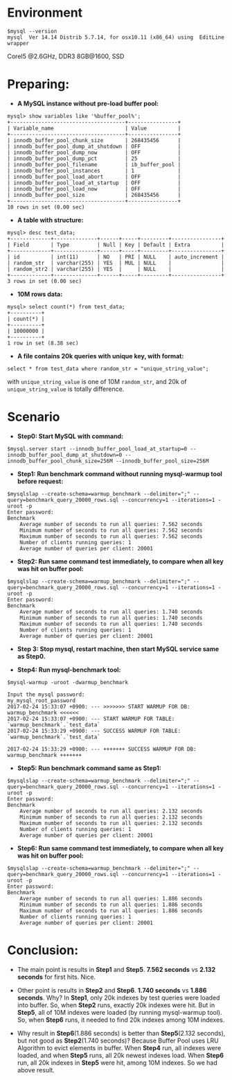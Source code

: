 # Environment
```
$mysql --version
mysql  Ver 14.14 Distrib 5.7.14, for osx10.11 (x86_64) using  EditLine wrapper
```
CoreI5 @2.6GHz, DDR3 8GB@1600, SSD

# Preparing:

* **A MySQL instance without pre-load buffer pool:**

```
mysql> show variables like '%buffer_pool%';
+-------------------------------------+----------------+
| Variable_name                       | Value          |
+-------------------------------------+----------------+
| innodb_buffer_pool_chunk_size       | 268435456      |
| innodb_buffer_pool_dump_at_shutdown | OFF            |
| innodb_buffer_pool_dump_now         | OFF            |
| innodb_buffer_pool_dump_pct         | 25             |
| innodb_buffer_pool_filename         | ib_buffer_pool |
| innodb_buffer_pool_instances        | 1              |
| innodb_buffer_pool_load_abort       | OFF            |
| innodb_buffer_pool_load_at_startup  | OFF            |
| innodb_buffer_pool_load_now         | OFF            |
| innodb_buffer_pool_size             | 268435456      |
+-------------------------------------+----------------+
10 rows in set (0.00 sec)
```

* **A table with structure:**

```
mysql> desc test_data;
+-------------+--------------+------+-----+---------+----------------+
| Field       | Type         | Null | Key | Default | Extra          |
+-------------+--------------+------+-----+---------+----------------+
| id          | int(11)      | NO   | PRI | NULL    | auto_increment |
| random_str  | varchar(255) | YES  | MUL | NULL    |                |
| random_str2 | varchar(255) | YES  |     | NULL    |                |
+-------------+--------------+------+-----+---------+----------------+
3 rows in set (0.00 sec)
```

* **10M rows data:**

```
mysql> select count(*) from test_data;
+----------+
| count(*) |
+----------+
| 10000000 |
+----------+
1 row in set (8.38 sec)
```

* **A file contains 20k queries with unique key, with format:**

```
select * from test_data where random_str = "unique_string_value";
```

with `unique_string_value` is one of 10M `random_str`, and 20k of `unique_string_value` is totally difference.

# Scenario

* **Step0: Start MySQL with command:**

```
$mysql.server start --innodb_buffer_pool_load_at_startup=0 --innodb_buffer_pool_dump_at_shutdown=0 --innodb_buffer_pool_chunk_size=256M --innodb_buffer_pool_size=256M
```

* **Step1: Run benchmark command without running mysql-warmup tool before request:**

```
$mysqlslap --create-schema=warmup_benchmark --delimiter=";" --query=benchmark_query_20000_rows.sql --concurrency=1 --iterations=1 -uroot -p
Enter password:
Benchmark
	Average number of seconds to run all queries: 7.562 seconds
	Minimum number of seconds to run all queries: 7.562 seconds
	Maximum number of seconds to run all queries: 7.562 seconds
	Number of clients running queries: 1
	Average number of queries per client: 20001

```

* **Step2: Run same command test immediately, to compare when all key was hit on buffer pool:**

```
$mysqlslap --create-schema=warmup_benchmark --delimiter=";" --query=benchmark_query_20000_rows.sql --concurrency=1 --iterations=1 -uroot -p
Enter password:
Benchmark
	Average number of seconds to run all queries: 1.740 seconds
	Minimum number of seconds to run all queries: 1.740 seconds
	Maximum number of seconds to run all queries: 1.740 seconds
	Number of clients running queries: 1
	Average number of queries per client: 20001
```

* **Step 3: Stop mysql, restart machine, then start MySQL service same as Step0.**

* **Step4: Run mysql-benchmark tool:**

```
$mysql-warmup -uroot -dwarmup_benchmark

Input the mysql password:
my_mysql_root_password
2017-02-24 15:33:07 +0900: --- >>>>>>> START WARMUP FOR DB: warmup_benchmark <<<<<<
2017-02-24 15:33:07 +0900: --- START WARMUP FOR TABLE:   `warmup_benchmark`.`test_data`
2017-02-24 15:33:29 +0900: --- SUCCESS WARMUP FOR TABLE: `warmup_benchmark`.`test_data`

2017-02-24 15:33:29 +0900: --- +++++++ SUCCESS WARMUP FOR DB: warmup_benchmark +++++++
```

* **Step5: Run benchmark command same as Step1:**

```
$mysqlslap --create-schema=warmup_benchmark --delimiter=";" --query=benchmark_query_20000_rows.sql --concurrency=1 --iterations=1 -uroot -p
Enter password:
Benchmark
	Average number of seconds to run all queries: 2.132 seconds
	Minimum number of seconds to run all queries: 2.132 seconds
	Maximum number of seconds to run all queries: 2.132 seconds
	Number of clients running queries: 1
	Average number of queries per client: 20001
```

* **Step6: Run same command test immediately, to compare when all key was hit on buffer pool:**

```
$mysqlslap --create-schema=warmup_benchmark --delimiter=";" --query=benchmark_query_20000_rows.sql --concurrency=1 --iterations=1 -uroot -p
Enter password:
Benchmark
	Average number of seconds to run all queries: 1.886 seconds
	Minimum number of seconds to run all queries: 1.886 seconds
	Maximum number of seconds to run all queries: 1.886 seconds
	Number of clients running queries: 1
	Average number of queries per client: 20001
```

# Conclusion:

* The main point is results in **Step1** and **Step5**. **7.562 seconds** vs **2.132 seconds** for first hits. Nice.
* Other point is results in **Step2** and **Step6**. **1.740 seconds** vs **1.886 seconds**.
  Why?
  In **Step1**, only 20k indexes by test queries were loaded into buffer. So, when **Step2** runs, exactly 20k indexes were hit.
  But in **Step5**, all of 10M indexes were loaded (by running mysql-warmup tool). So, when **Step6** runs, it needed to find 20k indexes among 10M indexes.

* Why result in **Step6**(1.886 seconds) is better than **Step5**(2.132 seconds), but not good as **Step2**(1.740 seconds)?
  Because Buffer Pool uses LRU Algorithm to evict elements in buffer.
  When **Step4** run, all indexes were loaded, and when **Step5** runs, all 20k newest indexes load.
  When **Step6** run, all 20k indexes in **Step5** were hit, among 10M indexes. So we had above result.







